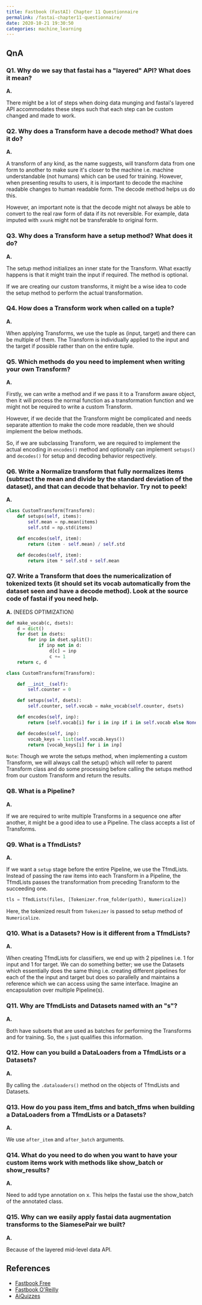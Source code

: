 ```yaml
---
title: Fastbook (FastAI) Chapter 11 Questionnaire
permalink: /fastai-chapter11-questionnaire/
date: 2020-10-21 19:30:50
categories: machine_learning
---
```


## QnA

### Q1. Why do we say that fastai has a "layered" API? What does it mean?

__A.__

There might be a lot of steps when doing data munging and fastai's layered API accommodates these steps such that each step can be custom changed and made to work.

### Q2. Why does a Transform have a decode method? What does it do?

__A.__

A transform of any kind, as the name suggests, will transform data from one form to another to make sure it's closer to the machine i.e. machine understandable (not humans) which can be used for training. However, when presenting results to users, it is important to decode the machine readable changes to human readable form. The decode method helps us do this.

However, an important note is that the decode might not always be able to convert to the real raw form of data if its not reversible. For example, data imputed with `xxunk` might not be transferable to original form.

### Q3. Why does a Transform have a setup method? What does it do?

__A.__

The setup method initializes an inner state for the Transform. What exactly happens is that it might train the input if required. The method is optional.

If we are creating our custom transforms, it might be a wise idea to code the setup method to perform the actual transformation.

### Q4. How does a Transform work when called on a tuple?

__A.__

When applying Transforms, we use the tuple as (input, target) and there can be multiple of them. The Transform is individually applied to the input and the target if possible rather than on the entire tuple.

### Q5. Which methods do you need to implement when writing your own Transform?

__A.__

Firstly, we can write a method and if we pass it to a Transform aware object, then it will process the normal function as a transformation function and we might not be required to write a custom Transform.

However, if we decide that the Transform might be complicated and needs separate attention to make the code more readable, then we should implement the below methods.

So, if we are subclassing Transform, we are required to implement the actual encoding in `encodes()` method and optionally can implement `setups()` and `decodes()` for setup and decoding behavior respectively.


### Q6. Write a Normalize transform that fully normalizes items (subtract the mean and divide by the standard deviation of the dataset), and that can decode that behavior. Try not to peek!

__A.__

```python
class CustomTransform(Transform):
    def setups(self, items):
        self.mean = np.mean(items)
        self.std = np.std(items)

    def encodes(self, item):
        return (item - self.mean) / self.std

    def decodes(self, item):
        return item * self.std + self.mean
```

### Q7. Write a Transform that does the numericalization of tokenized texts (it should set its vocab automatically from the dataset seen and have a decode method). Look at the source code of fastai if you need help.

__A.__ (NEEDS OPTIMIZATION)

```python
def make_vocab(c, dsets):
    d = dict()
    for dset in dsets:
        for inp in dset.split():
            if inp not in d:
                d[c] = inp
                c += 1
    return c, d

class CustomTransform(Transform):

    def __init__(self):
        self.counter = 0

    def setups(self, dsets):
        self.counter, self.vocab = make_vocab(self.counter, dsets)

    def encodes(self, inp):
        return [self.vocab[i] for i in inp if i in self.vocab else None]

    def decodes(self, inp):
        vocab_keys = list(self.vocab.keys())
        return [vocab_keys[i] for i in inp]
```

`Note`: Though we wrote the setups method, when implementing a custom Transform, we will always call the setup() which will refer to parent Transform class and do some processing before calling the setups method from our custom Transform and return the results.

### Q8. What is a Pipeline?

__A.__

If we are required to write multiple Transforms in a sequence one after another, it might be a good idea to use a Pipeline. The class accepts a list of Transforms.

### Q9. What is a TfmdLists?

__A.__

If we want a `setup` stage before the entire Pipeline, we use the TfmdLists. Instead of passing the raw items into each Transform in a Pipeline, the TfmdLists passes the transformation from preceding Transform to the succeeding one.

```python
tls = TfmdLists(files, [Tokenizer.from_folder(path), Numericalize])
```

Here, the tokenized result from `Tokenizer` is passed to setup method of `Numericalize`.

### Q10. What is a Datasets? How is it different from a TfmdLists?

__A.__

When creating TfmdLists for classifiers, we end up with 2 pipelines i.e. 1 for input and 1 for target. We can do something better; we use the Datasets which essentially does the same thing i.e. creating different pipelines for each of the the input and target but does so parallelly and maintains a reference which we can access using the same interface. Imagine an encapsulation over multiple Pipeline(s).

### Q11. Why are TfmdLists and Datasets named with an "s"?

__A.__

Both have subsets that are used as batches for performing the Transforms and for training. So, the `s` just qualifies this information.

### Q12. How can you build a DataLoaders from a TfmdLists or a Datasets?

__A.__

By calling the `.dataloaders()` method on the objects of TfmdLists and Datasets.

### Q13. How do you pass item_tfms and batch_tfms when building a DataLoaders from a TfmdLists or a Datasets?

__A.__

We use `after_item` and `after_batch` arguments.

### Q14. What do you need to do when you want to have your custom items work with methods like show_batch or show_results?

__A.__

Need to add type annotation on x. This helps the fastai use the show_batch of the annotated class.

### Q15. Why can we easily apply fastai data augmentation transforms to the SiamesePair we built?

__A.__

Because of the layered mid-level data API.

## References
- [Fastbook Free](https://github.com/fastai/fastbook/blob/master/11_midlevel_data.ipynb)
- [Fastbook O'Reilly](https://www.oreilly.com/library/view/deep-learning-for/9781492045519/)
- [AiQuizzes](http://aiquizzes.com/)

